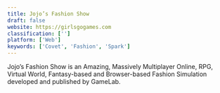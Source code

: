 ```yaml
---
title: Jojo’s Fashion Show
draft: false 
website: https://girlsgogames.com
classification: ['']
platform: ['Web']
keywords: ['Covet', 'Fashion', 'Spark']
---
```

Jojo’s Fashion Show is an Amazing, Massively Multiplayer Online, RPG, Virtual World, Fantasy-based and Browser-based Fashion Simulation developed and published by GameLab.